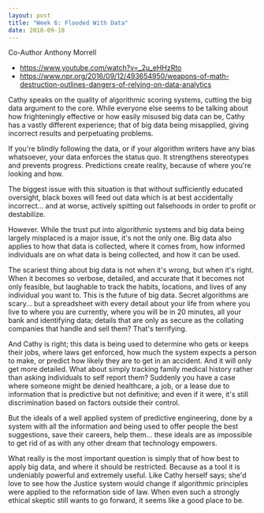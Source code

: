 ```yaml
---
layout: post
title: "Week 6: Flooded With Data"
date: 2018-09-18
---
```


Co-Author Anthony Morrell

* <https://www.youtube.com/watch?v=_2u_eHHzRto>
* <https://www.npr.org/2016/09/12/493654950/weapons-of-math-destruction-outlines-dangers-of-relying-on-data-analytics>

Cathy speaks on the quality of algorithmic scoring systems, cutting the big data argument to the core. While everyone else seems to be talking about how frighteningly effective or how easily misused big data can be, Cathy has a vastly different experience; that of big data being misapplied, giving incorrect results and perpetuating problems.

If you're blindly following the data, or if your algorithm writers have any bias whatsoever, your data enforces the status quo. It strengthens stereotypes and prevents progress. Predictions create reality, because of where you're looking and how.

The biggest issue with this situation is that without sufficiently educated oversight, black boxes will feed out data which is at best accidentally incorrect... and at worse, actively spitting out falsehoods in order to profit or destabilize.

However. While the trust put into algorithmic systems and big data being largely misplaced is a major issue, it's not the only one. Big data also applies to how that data is collected, where it comes from, how informed individuals are on what data is being collected, and how it can be used.

The scariest thing about big data is not when it's wrong, but when it's right. When it becomes so verbose, detailed, and accurate that it becomes not only feasible, but laughable to track the habits, locations, and lives of any individual you want to. This is the future of big data. Secret algorithms are scary... but a spreadsheet with every detail about your life from where you live to where you are currently, where you will be in 20 minutes, all your bank and identifying data; details that are only as secure as the collating companies that handle and sell them? That's terrifying.

And Cathy is right; this data is being used to determine who gets or keeps their jobs, where laws get enforced, how much the system expects a person to make, or predict how likely they are to get in an accident. And it will only get more detailed. What about simply tracking family medical history rather than asking individuals to self report them? Suddenly you have a case where someone might be denied healthcare, a job, or a lease due to information that is predictive but not definitive; and even if it were, it's still discrimination based on factors outside their control.

But the ideals of a well applied system of predictive engineering, done by a system with all the information and being used to offer people the best suggestions, save their careers, help them... these ideals are as impossible to get rid of as with any other dream that technology empowers.

What really is the most important question is simply that of how best to apply big data, and where it should be restricted. Because as a tool it is undeniably powerful and extremely useful. Like Cathy herself says; she'd love to see how the Justice system would change if algorithmic principles were applied to the reformation side of law. When even such a strongly ethical skeptic still wants to go forward, it seems like a good place to be.
